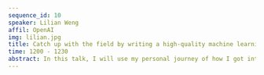 ```yaml
---
sequence_id: 10
speaker: Lilian Weng
affil: OpenAI
img: lilian.jpg
title: Catch up with the field by writing a high-quality machine learning blog
time: 1200 - 1230
abstract: In this talk, I will use my personal journey of how I got into the field of deep learning as a case study for how to write a high-quality machine learning blog. I will talk about the general process of writing about a new topic and common difficulties that I often run into. Then I will compare the style of routine academic publications versus more casual blogging and point out pros and cons.
---
```

